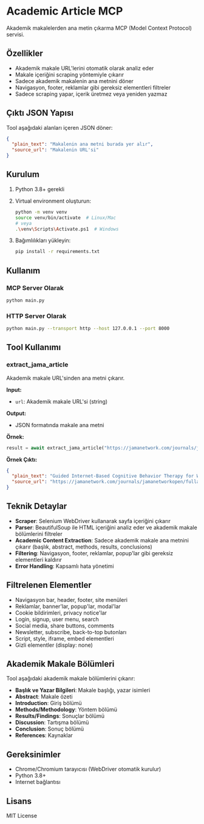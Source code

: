 # Academic Article MCP

Akademik makalelerden ana metin çıkarma MCP (Model Context Protocol) servisi.

## Özellikler

- Akademik makale URL'lerini otomatik olarak analiz eder
- Makale içeriğini scraping yöntemiyle çıkarır
- Sadece akademik makalenin ana metnini döner
- Navigasyon, footer, reklamlar gibi gereksiz elementleri filtreler
- Sadece scraping yapar, içerik üretmez veya yeniden yazmaz

## Çıktı JSON Yapısı

Tool aşağıdaki alanları içeren JSON döner:

```json
{
  "plain_text": "Makalenin ana metni burada yer alır",
  "source_url": "Makalenin URL'si"
}
```

## Kurulum

1. Python 3.8+ gerekli
2. Virtual environment oluşturun:
   ```bash
   python -m venv venv
   source venv/bin/activate  # Linux/Mac
   # veya
   .\venv\Scripts\Activate.ps1  # Windows
   ```

3. Bağımlılıkları yükleyin:
   ```bash
   pip install -r requirements.txt
   ```

## Kullanım

### MCP Server Olarak

```bash
python main.py
```

### HTTP Server Olarak

```bash
python main.py --transport http --host 127.0.0.1 --port 8000
```

## Tool Kullanımı

### extract_jama_article

Akademik makale URL'sinden ana metni çıkarır.

**Input:**
- `url`: Akademik makale URL'si (string)

**Output:**
- JSON formatında makale ana metni

**Örnek:**
```python
result = await extract_jama_article("https://jamanetwork.com/journals/jama/fullarticle/...")
```

**Örnek Çıktı:**
```json
{
  "plain_text": "Guided Internet-Based Cognitive Behavior Therapy for Women With Bulimia Nervosa: A Randomized Clinical Trial\n\nAbstract\n\nImportance: Despite the rising prevalence of bulimia nervosa and the associated risks of chronicity and severe physical and psychological morbidity, access to effective treatment remains poor...\n\nObjective: To determine the effectiveness and acceptability of a guided ICBT program to treat women with bulimia nervosa in Japan...\n\nDesign, Setting, and Participants: This randomized clinical trial was conducted at 7 university hospitals in Japan...\n\nInterventions: Both the control and intervention groups received usual care...\n\nMain Outcomes and Measures: Severity of bulimia nervosa, measured by the weekly combined frequency of episodes involving binge eating and compensatory behaviors...\n\nResults: A total of 61 women met the eligibility criteria and were randomized...\n\nConclusions and Relevance: In this randomized clinical trial, the intervention group experienced a significant decrease in bulimia symptoms compared with the control group...",
  "source_url": "https://jamanetwork.com/journals/jamanetworkopen/fullarticle/..."
}
```

## Teknik Detaylar

- **Scraper**: Selenium WebDriver kullanarak sayfa içeriğini çıkarır
- **Parser**: BeautifulSoup ile HTML içeriğini analiz eder ve akademik makale bölümlerini filtreler
- **Academic Content Extraction**: Sadece akademik makale ana metnini çıkarır (başlık, abstract, methods, results, conclusions)
- **Filtering**: Navigasyon, footer, reklamlar, popup'lar gibi gereksiz elementleri kaldırır
- **Error Handling**: Kapsamlı hata yönetimi

## Filtrelenen Elementler

- Navigasyon bar, header, footer, site menüleri
- Reklamlar, banner'lar, popup'lar, modal'lar
- Cookie bildirimleri, privacy notice'lar
- Login, signup, user menu, search
- Social media, share buttons, comments
- Newsletter, subscribe, back-to-top butonları
- Script, style, iframe, embed elementleri
- Gizli elementler (display: none)

## Akademik Makale Bölümleri

Tool aşağıdaki akademik makale bölümlerini çıkarır:

- **Başlık ve Yazar Bilgileri**: Makale başlığı, yazar isimleri
- **Abstract**: Makale özeti
- **Introduction**: Giriş bölümü
- **Methods/Methodology**: Yöntem bölümü
- **Results/Findings**: Sonuçlar bölümü
- **Discussion**: Tartışma bölümü
- **Conclusion**: Sonuç bölümü
- **References**: Kaynaklar

## Gereksinimler

- Chrome/Chromium tarayıcısı (WebDriver otomatik kurulur)
- Python 3.8+
- Internet bağlantısı

## Lisans

MIT License
